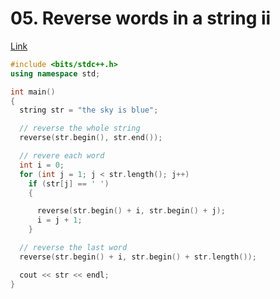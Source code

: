 # 05. Reverse words in a string ii

[Link](https://leetcode.com/problems/reverse-words-in-a-string-ii/)

```cpp
#include <bits/stdc++.h>
using namespace std;

int main()
{
  string str = "the sky is blue";

  // reverse the whole string
  reverse(str.begin(), str.end());

  // revere each word
  int i = 0;
  for (int j = 1; j < str.length(); j++)
    if (str[j] == ' ')
    {

      reverse(str.begin() + i, str.begin() + j);
      i = j + 1;
    }

  // reverse the last word
  reverse(str.begin() + i, str.begin() + str.length());

  cout << str << endl;
}
```

